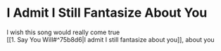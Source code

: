 # I Admit I Still Fantasize About You

I wish this song would really come true  
[[1. Say You Will#^75b8d6|I admit I still fantasize about you]], about you
